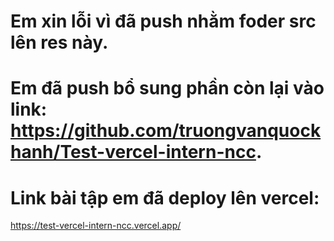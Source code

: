 # Em xin lỗi vì đã push nhằm foder src lên res này.
# Em đã push bổ sung phần còn lại vào link: https://github.com/truongvanquockhanh/Test-vercel-intern-ncc.
# Link bài tập em đã deploy lên vercel:
https://test-vercel-intern-ncc.vercel.app/
